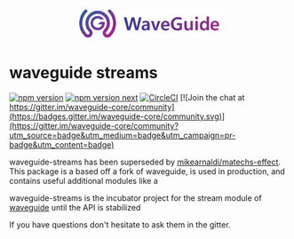 <h1 align=center>
<img src="logo/logotype.svg" width=50%>
</h1>

# waveguide streams

[![npm version](https://img.shields.io/npm/v/waveguide-streams)](https://img.shields.io/npm/v/waveguide-streams)
[![npm version next](https://img.shields.io/npm/v/waveguide-streams/next)](https://img.shields.io/npm/v/waveguide-streams/next)
[![CircleCI](https://circleci.com/gh/rzeigler/waveguide-streams.svg?style=svg)](https://circleci.com/gh/rzeigler/waveguide-streams) 
[![Join the chat at https://gitter.im/waveguide-core/community](https://badges.gitter.im/waveguide-core/community.svg)](https://gitter.im/waveguide-core/community?utm_source=badge&utm_medium=badge&utm_campaign=pr-badge&utm_content=badge)

waveguide-streams has been superseded by [mikearnaldi/matechs-effect](https://github.com/mikearnaldi/matechs-effect). 
This package is a based off a fork of waveguide, is used in production, and contains useful additional modules like a


waveguide-streams is the incubator project for the stream module of [waveguide](https://github.com/rzeigler/waveguide/) until the API is stabilized

If you have questions don't hesitate to ask them in the gitter.


